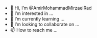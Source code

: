 - 👋 Hi, I’m @AmirMohammadMirzaeiRad
- 👀 I’m interested in ...
- 🌱 I’m currently learning ...
- 💞️ I’m looking to collaborate on ...
- 📫 How to reach me ...

<!---
AmirMohammadMirzaeiRad/AmirMohammadMirzaeiRad is a ✨ special ✨ repository because its `README.md` (this file) appears on your GitHub profile.
You can click the Preview link to take a look at your changes.
--->

